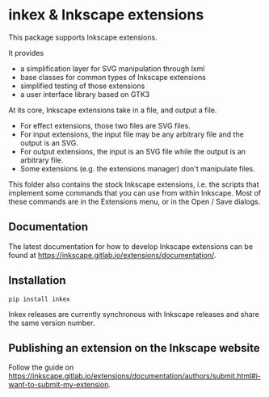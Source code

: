 # inkex & Inkscape extensions

This package supports Inkscape extensions. 

It provides 
 - a simplification layer for SVG manipulation through lxml
 - base classes for common types of Inkscape extensions
 - simplified testing of those extensions
 - a user interface library based on GTK3

At its core, Inkscape extensions take in a file, and output a file.
- For effect extensions, those two files are SVG files.
- For input extensions, the input file may be any arbitrary file and the output is an SVG.
- For output extensions, the input is an SVG file while the output is an arbitrary file.
- Some extensions (e.g. the extensions manager) don't manipulate files.

This folder also contains the stock Inkscape extensions, i.e. the scripts that
implement some commands that you can use from within Inkscape. Most of
these commands are in the Extensions menu, or in the Open / Save dialogs.

## Documentation

The latest documentation for how to develop Inkscape extensions can be found at
https://inkscape.gitlab.io/extensions/documentation/.

## Installation

```
pip install inkex
```

Inkex releases are currently synchronous with Inkscape releases and share the same version number.

## Publishing an extension on the Inkscape website

Follow the guide on https://inkscape.gitlab.io/extensions/documentation/authors/submit.html#i-want-to-submit-my-extension.